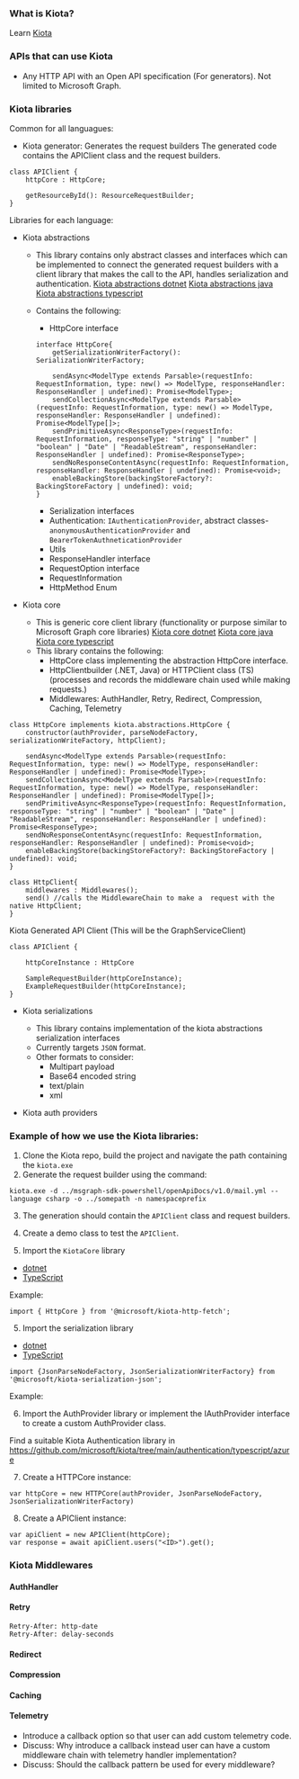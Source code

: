 ### What is Kiota? 
Learn [Kiota](https://github.com/microsoft/kiota#readme)

### APIs that can use Kiota 
- Any HTTP API with an Open API specification (For generators). Not limited to Microsoft Graph.

### Kiota libraries

Common for all languagues:
- Kiota generator: Generates the request builders
The generated code contains the APIClient class and the request builders. 

```
class APIClient {
    httpCore : HttpCore;

    getResourceById(): ResourceRequestBuilder;
}
```

Libraries for each language:

- Kiota abstractions
    - This library contains only abstract classes and interfaces which can be implemented to connect the generated request builders with a client library that makes the call to the API, handles serialization and authentication.
    [Kiota abstractions dotnet](https://github.com/microsoft/kiota/tree/main/abstractions/dotnet)
    [Kiota abstractions java](https://github.com/microsoft/kiota/tree/main/abstractions/java)
    [Kiota abstractions typescript](https://github.com/microsoft/kiota/tree/main/abstractions/typescript)

    - Contains the following:
        - HttpCore interface

        ```
        interface HttpCore{
            getSerializationWriterFactory(): SerializationWriterFactory;
   
            sendAsync<ModelType extends Parsable>(requestInfo: RequestInformation, type: new() => ModelType, responseHandler: ResponseHandler | undefined): Promise<ModelType>;
            sendCollectionAsync<ModelType extends Parsable>(requestInfo: RequestInformation, type: new() => ModelType, responseHandler: ResponseHandler | undefined): Promise<ModelType[]>;
            sendPrimitiveAsync<ResponseType>(requestInfo: RequestInformation, responseType: "string" | "number" | "boolean" | "Date" | "ReadableStream", responseHandler: ResponseHandler | undefined): Promise<ResponseType>;
            sendNoResponseContentAsync(requestInfo: RequestInformation, responseHandler: ResponseHandler | undefined): Promise<void>;
            enableBackingStore(backingStoreFactory?: BackingStoreFactory | undefined): void;
        }
        ````
        - Serialization interfaces
        - Authentication: `IAuthenticationProvider`, abstract classes- `anonymousAuthenticationProvider` and `BearerTokenAuthneticationProvider`
        - Utils
        - ResponseHandler interface
        - RequestOption interface
        - RequestInformation
        - HttpMethod Enum

- Kiota core
    - This is generic core client library (functionality or purpose similar to Microsoft Graph core libraries)
    [Kiota core dotnet](https://github.com/microsoft/kiota/tree/main/http/dotnet/httpclient)
    [Kiota core java](https://github.com/microsoft/kiota/tree/main/http/java/okhttp)
    [Kiota core typescript](https://github.com/microsoft/kiota/tree/main/http/typescript/fetch)
    - This library contains the following:
        -  HttpCore class implementing the abstraction HttpCore interface.
        -  HttpClientbuilder (.NET, Java) or HTTPClient class (TS) (processes and records the middleware chain used while making requests.)
        -  Middlewares: AuthHandler, Retry, Redirect, Compression, Caching, Telemetry
    
```
class HttpCore implements kiota.abstractions.HttpCore {
    constructor(authProvider, parseNodeFactory, serializationWriteFactory, httpClient);

    sendAsync<ModelType extends Parsable>(requestInfo: RequestInformation, type: new() => ModelType, responseHandler: ResponseHandler | undefined): Promise<ModelType>;
    sendCollectionAsync<ModelType extends Parsable>(requestInfo: RequestInformation, type: new() => ModelType, responseHandler: ResponseHandler | undefined): Promise<ModelType[]>;
    sendPrimitiveAsync<ResponseType>(requestInfo: RequestInformation, responseType: "string" | "number" | "boolean" | "Date" | "ReadableStream", responseHandler: ResponseHandler | undefined): Promise<ResponseType>;
    sendNoResponseContentAsync(requestInfo: RequestInformation, responseHandler: ResponseHandler | undefined): Promise<void>;
    enableBackingStore(backingStoreFactory?: BackingStoreFactory | undefined): void;
}

class HttpClient{
    middlewares : Middlewares();
    send() //calls the MiddlewareChain to make a  request with the native HttpClient;
}
```

Kiota Generated API Client (This will be the GraphServiceClient)

```
class APIClient {

    httpCoreInstance : HttpCore

    SampleRequestBuilder(httpCoreInstance);
    ExampleRequestBuilder(httpCoreInstance);
}
```

- Kiota serializations 
    - This library contains implementation of the kiota abstractions serialization interfaces
    - Currently targets `JSON` format.
    - Other formats to consider:
        - Multipart payload
        - Base64 encoded string
        - text/plain
        - xml

- Kiota auth providers

### Example of how we use the Kiota libraries:

1. Clone the Kiota repo, build the project and navigate the path containing the `kiota.exe`
2. Generate the request builder using the command:
```
kiota.exe -d ../msgraph-sdk-powershell/openApiDocs/v1.0/mail.yml --language csharp -o ../somepath -n namespaceprefix
```
3. The generation should contain the `APIClient` class and request builders.

5. Create a demo class to test the `APIClient`.

4. Import the `KiotaCore` library
- [dotnet](https://github.com/microsoft/kiota/blob/main/docs/requiredtools/dotnet.md)
- [TypeScript](https://github.com/microsoft/kiota/blob/main/docs/requiredtools/typescript.md)

Example:
```
import { HttpCore } from '@microsoft/kiota-http-fetch';
```

5. Import the serialization library
- [dotnet](https://github.com/microsoft/kiota/packages/826855)
- [TypeScript](https://github.com/microsoft/kiota/packages/827041)

```
import {JsonParseNodeFactory, JsonSerializationWriterFactory} from '@microsoft/kiota-serialization-json';
```

Example:

6. Import the AuthProvider library or implement the IAuthProvider interface to create a custom AuthProvider class.

Find a suitable Kiota Authentication library in https://github.com/microsoft/kiota/tree/main/authentication/typescript/azure


7. Create a HTTPCore instance:

```
var httpCore = new HTTPCore(authProvider, JsonParseNodeFactory, JsonSerializationWriterFactory)
```

8. Create a APIClient instance:

```
var apiClient = new APIClient(httpCore);
var response = await apiClient.users("<ID>").get();
```

### Kiota Middlewares

#### AuthHandler
#### Retry

```
Retry-After: http-date
Retry-After: delay-seconds
```

#### Redirect

#### Compression
#### Caching

#### Telemetry

- Introduce a callback option so that user can add custom telemetry code.
- Discuss: Why introduce a callback instead user can have a custom middleware chain with telemetry  handler implementation?
- Discuss: Should the callback pattern be used for every middleware?












